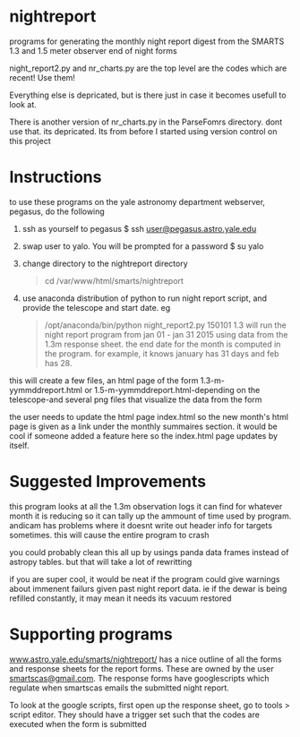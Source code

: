 nightreport
===========

programs for generating the monthly night report digest from the SMARTS 1.3 and 1.5 meter observer end of night forms

night_report2.py and nr_charts.py are the top level are the codes which are recent! Use them!

Everything else is depricated, but is there just in case it becomes usefull to look at.

There is another version of nr_charts.py in the ParseFomrs directory. dont use that. its depricated.
Its from before I started using version control on this project

Instructions
==========

to use these programs on the yale astronomy department webserver, pegasus, do the following

1) ssh as yourself to pegasus
	$ ssh user@pegasus.astro.yale.edu

2) swap user to yalo. You will be prompted for a password
	$ su yalo

3) change directory to the nightreport directory
	> cd /var/www/html/smarts/nightreport

4) use anaconda distribution of python to run night report script, and provide the telescope and start date. eg
	> /opt/anaconda/bin/python night_report2.py 150101 1.3
will run the night report program from jan 01 - jan 31 2015 using data from the 1.3m response sheet. the end date for the month is computed in the program. for example, it knows january has 31 days and feb has 28.

this will create a few files, an html page of the form 1.3-m-yymmddreport.html or 1.5-m-yymmddreport.html-depending on the telescope-and several png files that visualize the data from the form

the user needs to update the html page index.html so the new month's html page is given as a link under the monthly summaires section. 
it would be cool if someone added a feature here so the index.html page updates by itself.

Suggested Improvements
====================

this program looks at all the 1.3m observation logs it can find for whatever month it is reducing so it can tally up the ammount of time used by program. andicam has problems where it doesnt write out header info for targets sometimes. this will cause the entire program to crash

you could probably clean this all up by usings panda data frames instead of astropy tables. but that will take a lot of rewritting

if you are super cool, it would be neat if the program could give warnings about immenent failurs given past night report data. ie if the dewar is being refilled constantly, it may mean it needs its vacuum restored

Supporting programs
================
www.astro.yale.edu/smarts/nightreport/ has a nice outline of all the forms and response sheets for the report forms.
These are owned by the user smartscas@gmail.com. The response forms have googlescripts which regulate when smartscas emails the submitted night report. 

To look at the google scripts, first open up the response sheet, go to tools > script editor. They should have a trigger set such that the codes are executed when the form is submitted

